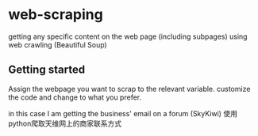 # web-scraping
getting any specific content on the web page (including subpages) using web crawling (Beautiful Soup)

## Getting started

Assign the webpage you want to scrap to the relevant variable.
customize the code and change to what you prefer.

in this case I am getting the business' email on a forum (SkyKiwi)
使用python爬取天维网上的商家联系方式
